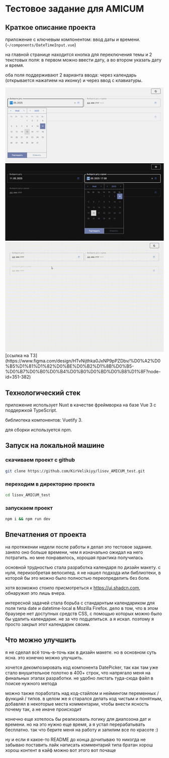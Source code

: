 # Тестовое задание для AMICUM

## Краткое описание проекта
приложение с ключевым компонентом: ввод даты и времени. (`~/components/DateTimeInput.vue`)

на главной странице находится кнопка для переключения темы и 2 текстовых поля: в первом можно ввести дату, а во втором указать дату и время. 

оба поля поддерживают 2 варианта ввода: через календарь (открывается нажатием на иконку) и через ввод с клавиатуры.

<img src="readme/screenshot1.png" />
<img src="readme/screenshot2.png" />
<img src="readme/presentation.gif" />
[ссылка на ТЗ](https://www.figma.com/design/HTvNijthka0JxNP9pPZDbv/%D0%A2%D0%B5%D1%81%D1%82%D0%BE%D0%B2%D1%8B%D0%B5-%D0%B7%D0%B0%D0%B4%D0%B0%D0%BD%D0%B8%D1%8F?node-id=351-382)

## Технологический стек
приложение использует Nuxt в качестве фреймворка на базе Vue 3 с поддержкой TypeScript.

библиотека компонентов: Vuetify 3.

для сборки используется npm.

## Запуск на локальной машине
### скачиваем проект с github
```sh
git clone https://github.com/KirVelikiyy/lisov_AMICUM_test.git
```

### переходим в директорию проекта
```sh
cd lisov_AMICUM_test
```

### запускаем проект
```sh
npm i && npm run dev
```

## Впечатления от проекта 
на протяжении недели после работы я делал это тестовое задание. заняло оно больше времени, чем я изначально ожидал на него потратить. но мне понравилось, хорошая практика получилась

основной трудностью стала разработка календаря по дизайн макету. с нуля, переизобретая велосипед. я не нашел подхода или библиотеки, в которой бы это можно было полностью переопределить без боли. 

хотя возможно стоило присмотреться к https://ui.shadcn.com, обнаружил это лишь вчера.

интересной задачей стала борьба с стандарнтым календариком для поля типа date и datetime-local в Mozilla Firefox. дело в том, что в этом браузере нет доступных средств CSS, с помощью которых можно было бы удалить календарик. не за что подцепиться. а я искал. поэтому я просто закрыл этот календарик своим. 

## Что можно улучшить
я не сделал всё точь-в-точь как в дизайн макете. но в основном суть ясна. это конечно можно улучшить.

хочется декомпозировать код компонента DatePicker, так как там уже стало внушительное полотно в 400+ строк, что напрягало меня на финальных этапах разработки. не удобно листать туда-сюда файл в поиске нужного метода

можно также поработать над код-стайлом и неймингом переменных / функций / типов. в целом же я старался делать код чистым и понятным, добавлял в некоторые места комментарии, чтобы внести ясность почему так, а не иначе происходит

конечно еще хотелось бы реализовать логику для диапозона дат и времени. но на это нужно еще время, а я устал перерабатывать бесплатно. так что берите меня на работу и запилим все по красоте :)

ну и если я какое-то README до конца дочитываю то никогда не забываю поставить лайк написать комментарий типа братан хорош хорош контент в кайф можно вот этого вот почаще

